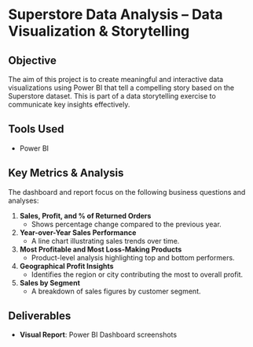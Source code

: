 # Superstore Data Analysis – Data Visualization & Storytelling

## Objective
The aim of this project is to create meaningful and interactive data visualizations using Power BI that tell a compelling story based on the Superstore dataset. This is part of a data storytelling exercise to communicate key insights effectively.

## Tools Used
- Power BI

## Key Metrics & Analysis
The dashboard and report focus on the following business questions and analyses:
1. **Sales, Profit, and % of Returned Orders**  
   - Shows percentage change compared to the previous year.
2. **Year-over-Year Sales Performance**  
   - A line chart illustrating sales trends over time.
3. **Most Profitable and Most Loss-Making Products**  
   - Product-level analysis highlighting top and bottom performers.
4. **Geographical Profit Insights**  
   - Identifies the region or city contributing the most to overall profit.
5. **Sales by Segment**  
   - A breakdown of sales figures by customer segment.

## Deliverables
- **Visual Report**: Power BI Dashboard screenshots

